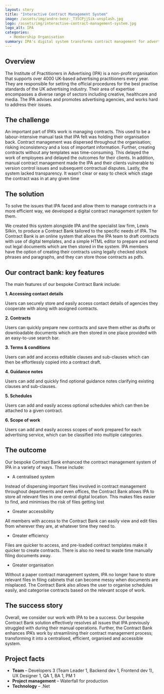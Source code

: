 ```yaml
---
layout: story
title: "Interactive Contract Management System"
image: /assets/img/andre-benz-_T35CPjjSik-unsplash.jpg   
logo: /assets/img/interactive-contract-management-system.jpg
logo_alt: IPA
categories:
  - Membership Organisation
summary: IPA's digital system transforms contract management for advertising practitioners.
---
```


## Overview
The Institute of Practitioners in Advertising (IPA) is a non-profit organisation that supports over 4000 UK-based advertising practitioners every year. They are responsible for setting the official procedures for the best practise standards of the UK advertising industry. Their area of expertise encompasses a diverse range of sectors including creative, healthcare and media. The IPA advises and promotes advertising agencies, and works hard to address their issues.

## The challenge
An important part of IPA’s work is managing contracts. This used to be a labour-intensive manual task that IPA felt was holding their organisation back. Contract management was dispersed throughout the organisation; risking inconsistency and a loss of important information. Further, creating contracts without any templates was time-consuming. This delayed the work of employees and delayed the outcomes for their clients. In addition, manual contract management made the IPA and their clients vulnerable to version control issues and subsequent contractual disputes.  Lastly, the system lacked transparency. It wasn’t clear or easy to check which stage the contract was in at any given time

## The solution
To solve the issues that IPA faced and allow them to manage contracts in a more efficient way, we developed a digital contract management system for them. 

We created this system alongside IPA and the specialist law firm, Lewis Silkin, to produce a Contract Bank tailored to the specific needs of IPA. The Contract Bank is an online system that allows the IPA team to draft contracts with use of digital templates, and a simple HTML editor to prepare and send out legal documents which are then stored in the system. IPA members have the option of creating their contracts using legally checked stock phrases and paragraphs, and they can store those contracts as pdfs. 

## Our contract bank: key features
The main features of our bespoke Contract Bank include:

**1. Accessing contact details**

Users can securely store and easily access contact details of agencies they cooperate with along with assigned contracts.

**2. Contracts**

Users can quickly prepare new contracts and save them either as drafts or downloadable documents which are then stored in one place provided with an easy-to-use search bar.

**3. Terms & conditions**

Users can add and access editable clauses and sub-clauses which can then be effortlessly copied into a contract draft.

**4. Guidance notes**

Users can add and quickly find optional guidance notes clarifying existing clauses and sub-clauses.

**5. Schedules**

Users can add and easily access optional schedules which can then be attached to a given contract.

**6. Scope of work**

Users can add and easily access scopes of work prepared for each advertising service, which can be classified into multiple categories.

## The outcome
Our bespoke Contract Bank enhanced the contract management system of IPA in a variety of ways. These include:

- A centralised system
  
Instead of dispersing important files involved in contract management throughout departments and even offices, the Contract Bank allows IPA to store all relevant files in one central digital location. This makes files easier to find, and minimises the risk of files getting lost

- Greater accessibility

All members with access to the Contract Bank can easily view and edit files from wherever they are, at whatever time they need to.

- Greater efficiency

Files are quicker to access, and pre-loaded contract templates make it quicker to create contracts. There is also no need to waste time manually filing documents away.

- Greater organisation

Without a paper contract management system, IPA no longer have to store relevant files in filing cabinets that can become messy when documents are misplaced. The Contract Bank also allows the user to organise schedules easily, and categorise contracts based on the relevant scope of work.

## The success story
Overall, we consider our work with IPA to be a success. Our bespoke Contract Bank solution effectively resolves all issues that IPA previously struggled with during their manual operations. Further, the Contract Bank enhances IPA’s work by streamlining their contract management process; transforming it into a centralised, efficient, organised and accessible system. 

## Project facts
- **Team** – Developers 3 (Team Leader 1, Backend dev 1, Frontend dev 1), UX Designer 1, QA 1, BA 1, PM 1
- **Project management** – Waterfall for production
- **Technology** – .Net
